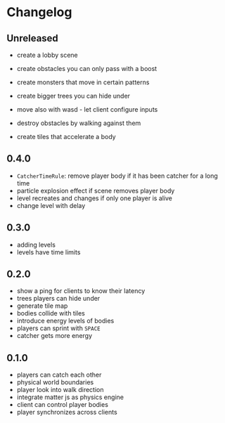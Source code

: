 # Changelog

## Unreleased

- create a lobby scene

- create obstacles you can only pass with a boost
- create monsters that move in certain patterns
- create bigger trees you can hide under
- move also with wasd - let client configure inputs
- destroy obstacles by walking against them
- create tiles that accelerate a body

## 0.4.0

- `CatcherTimeRule`: remove player body if it has been catcher for a long time
- particle explosion effect if scene removes player body
- level recreates and changes if only one player is alive
- change level with delay

## 0.3.0

- adding levels
- levels have time limits

## 0.2.0

- show a ping for clients to know their latency
- trees players can hide under
- generate tile map
- bodies collide with tiles
- introduce energy levels of bodies
- players can sprint with `SPACE`
- catcher gets more energy

## 0.1.0

- players can catch each other
- physical world boundaries
- player look into walk direction
- integrate matter js as physics engine
- client can control player bodies
- player synchronizes across clients
